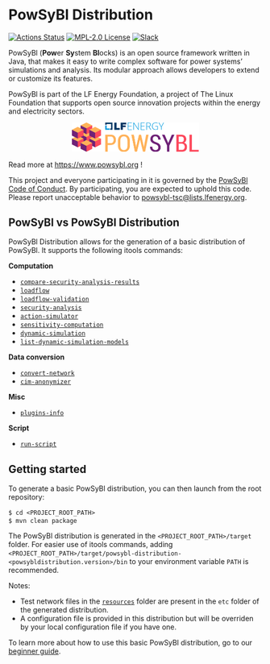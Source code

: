 # PowSyBl Distribution

[![Actions Status](https://github.com/powsybl/powsybl-distribution/workflows/CI/badge.svg)](https://github.com/powsybl/powsybl-distribution/actions)
[![MPL-2.0 License](https://img.shields.io/badge/license-MPL_2.0-blue.svg)](https://www.mozilla.org/en-US/MPL/2.0/)
[![Slack](https://img.shields.io/badge/slack-powsybl-blueviolet.svg?logo=slack)](https://join.slack.com/t/powsybl/shared_invite/zt-rzvbuzjk-nxi0boim1RKPS5PjieI0rA)

PowSyBl (**Pow**er **Sy**stem **Bl**ocks) is an open source framework written in Java, that makes it easy to write complex
software for power systems’ simulations and analysis. Its modular approach allows developers to extend or customize its
features.

PowSyBl is part of the LF Energy Foundation, a project of The Linux Foundation that supports open source innovation projects
within the energy and electricity sectors.

<p align="center">
<img src="https://raw.githubusercontent.com/powsybl/powsybl-gse/main/gse-spi/src/main/resources/images/logo_lfe_powsybl.svg?sanitize=true" alt="PowSyBl Logo" width="50%"/>
</p>

Read more at https://www.powsybl.org !

This project and everyone participating in it is governed by the [PowSyBl Code of Conduct](https://github.com/powsybl/.github/blob/main/CODE_OF_CONDUCT.md).
By participating, you are expected to uphold this code. Please report unacceptable behavior to [powsybl-tsc@lists.lfenergy.org](mailto:powsybl-tsc@lists.lfenergy.org).

## PowSyBl vs PowSyBl Distribution

PowSyBl Distribution allows for the generation of a basic distribution of PowSyBl. It supports the following itools commands:

**Computation**
- [`compare-security-analysis-results`](https://www.powsybl.org/pages/documentation/user/itools/compare-security-analysis-results.html)
- [`loadflow`](https://www.powsybl.org/pages/documentation/user/itools/loadflow.html)
- [`loadflow-validation`](https://www.powsybl.org/pages/documentation/user/itools/loadflow-validation.html)
- [`security-analysis`](https://www.powsybl.org/pages/documentation/user/itools/security-analysis.html)
- [`action-simulator`](https://www.powsybl.org/pages/documentation/user/itools/action-simulator.html)
- [`sensitivity-computation`](todo)
- [`dynamic-simulation`](https://www.powsybl.org/pages/documentation/user/itools/dynamic-simulation.html)
- [`list-dynamic-simulation-models`](todo)

**Data conversion**
- [`convert-network`](https://www.powsybl.org/pages/documentation/user/itools/convert-network.html)
- [`cim-anonymizer`](https://www.powsybl.org/pages/documentation/user/itools/cim-anonymizer.html)

**Misc**
- [`plugins-info`](todo)

**Script**
- [`run-script`](https://www.powsybl.org/pages/documentation/user/itools/run-script.html)

## Getting started

To generate a basic PowSyBl distribution, you can then launch from the root repository:
```
$ cd <PROJECT_ROOT_PATH>
$ mvn clean package
```

The PowSyBl distribution is generated in the `<PROJECT_ROOT_PATH>/target` folder. For easier use of itools commands, adding
`<PROJECT_ROOT_PATH>/target/powsybl-distribution-<powsybldistribution.version>/bin` to your environment variable `PATH` is recommended.

Notes:
- Test network files in the [`resources`](https://github.com/powsybl/powsybl-distribution/tree/main/resources) folder are present
in the `etc` folder of the generated distribution.
- A configuration file is provided in this distribution but will be overriden by your local configuration file if you have one.

To learn more about how to use this basic PowSyBl distribution, go to our [beginner guide](https://www.powsybl.org/docs/todo.html).
